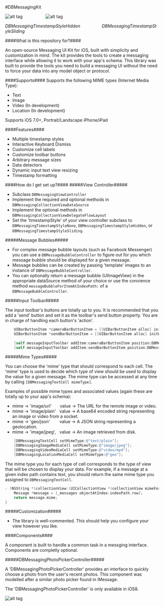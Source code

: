 #DBMessagingKit

![alt tag](https://cloud.githubusercontent.com/assets/5367914/5310054/ceb41222-7bfa-11e4-858e-2c6a7fe4c055.gif)
                 
![alt tag](https://cloud.githubusercontent.com/assets/5367914/6097248/707975a4-af84-11e4-989e-a19cb0ca4708.gif)

*DBMessagingTimestampStyleHidden                  DBMessagingTimestampStyleSliding*


####What is this repository for?####

An open-source Messaging UI Kit for iOS, built with simplicity and customization in mind. The kit provides the tools to create a messaging interface while allowing it to work with your app's schema. This library was built to provide the tools you need to build a messaging UI without the need to force your data into any model object or protocol.

####Supports####
 Supports the following MIME types (Internet Media Type):
 - Text
 - Image
 - Video (In development)
 - Location (In development)

Supports iOS 7.0+, Portrait/Landscape iPhone/iPad

####Features####
- Multiple timestamp styles
- Interactive Keyboard Dismiss
- Customize cell labels
- Customize toolbar buttons
- Arbitrary message sizes
- Data detectors
- Dynamic input text view resizing
- Timestamp formatting

####How do I get set up?####
#####View Controller#####
- Subclass ```DBMessagingViewController```
- Implement the required and optional methods in ```DBMessagingCollectionViewDataSource```
- Implement the optional methods in ```DBMessagingCollectionViewDelegateFlowLayout```
- Set the 'timestampStyle' of your view controller subclass to ```DBMessagingTimestampStyleNone```, ```DBMessagingTimestampStyleHidden```, or ```DBMessagingTimestampStyleSliding```.

#####Message Bubbles#####
- For complex message bubble layouts (such as Facebook Messenger) you can use a ```DBMessageBubbleController``` to figure out for you which message bubble should be displayed for a given message.
- Message bubbles can be created by passing 'template' images to an instance of ```DBMessageBubbleController```.
- You can optionally return a message bubble (UIImageView) in the appropriate dataSource method of your choice or use the convience method ```messageBubbleForItemAtIndexPath:``` of a ```DBMessageBubbleController```.

#####Input Toolbar#####

The input toolbar's buttons are totally up to you. It is recommended that you add a 'send' button and set it as the toolbar's send button property. You are in charge of handling each button's 'action'.

```objectiveC
    UIBarButtonItem *cameraBarButtonItem = [[UIBarButtonItem alloc] initWithImage:[UIImage imageNamed:@"camera_button"] style:UIBarButtonItemStylePlain target:self action:@selector(cameraButtonTapped:)];
    UIBarButtonItem *sendBarButtonItem = [[UIBarButtonItem alloc] initWithTitle:@"Send" style:UIBarButtonItemStyleDone target:self action:@selector(sendButtonTapped:)];
    
    [self.messageInputToolbar addItem:cameraBarButtonItem position:DBMessagingInputToolbarItemPositionLeft animated:false];
    [self.messageInputToolbar addItem:sendBarButtonItem position:DBMessagingInputToolbarItemPositionRight animated:false];
```

#####Mime Types#####

You can choose the 'mime' type that should correspond to each cell. The 'mime' type is used to decide which
type of view should be used to display the value for a given message. The mime type can be accessed at any 
time by calling ```[DBMessagingTextCell mimeType]```.

Examples of possible mime types and associated values (again these are totally up to your app's schema):
- mime -> 'image/url'       value -> The URL for the remote image or video.
- mime -> 'image/plain'   value -> A base64 encoded string representing an image or video from a socket.
- mime -> 'geo/json'        value -> A JSON string representing a geolocation.
- mime -> 'image/jpeg',   value -> An image retrieved from disk.

```objectiveC
    [DBMessagingTextCell setMimeType:@"text/plain"];
    [DBMessagingImageMediaCell setMimeType:@"image/jpeg"];
    [DBMessagingVideoMediaCell setMimeType:@"video/mp4"];
    [DBMessagingLocationMediaCell setMimeType:@"geo"];
```

The mime type you for each type of cell corresponds to the type of view that will be chosen to display your data. For example, if a message at a given index path contains text, you should return the same mime type you assigned to ```DBMessagingTextCell```.

```objectiveC
- (NSString *)collectionView:(UICollectionView *)collectionView mimeForMessageAtIndexPath:(NSIndexPath *)indexPath {
    Message *message = [_messages objectAtIndex:indexPath.row];
    return message.mime;
}
```

#####Customization#####
- The library is well-commented. This should help you configure your view however you like.

####Components####

A component is built to handle a common task in a messging interface. Components are completly optional.

#####DBMessagingPhotoPickerController#####

A 'DBMessagingPhotoPickerController' provides an interface to quickly choose a photo from the user's recent photos. This component was modelled after a similar photo picker found in iMessage.

The 'DBMessagingPhotoPickerController' is only available in iOS8.

![alt tag](https://cloud.githubusercontent.com/assets/5367914/6176598/2ad436ea-b2ce-11e4-9760-8ab1647d174d.png)
